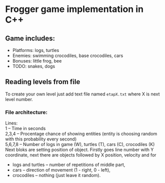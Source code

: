 # Frogger game implementation in C++
## Game includes:
* Platforms: logs, turtles
* Enemies: swimming crocodiles, base crocodiles, cars
* Bonuses: little frog, bee
* TODO: snakes, dogs
## Reading levels from file
To create your own level just add text file named ```etapX.txt``` where X is next level number.
### File architecture:
Lines:  
1 – Time in seconds  
2,3,4 – Procentage chance of showing entities (entity is choosing random with this probability every second)  
5,6,7,8 – Number of logs in game (W), turtles (T), cars (C), crocodiles (K)  
Next bloks are setting position of object. Firstly goes line number with Y coordinate, next there are objects followed by X position, velocity and for
* logs and turtles – number of repetitions of middle part,
* cars – direction of movement (1 - right, 0 - left),
* crocodiles – nothing (just leave it random).
